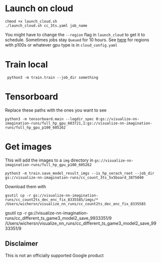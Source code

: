 # Launch on cloud
    chmod +x launch_cloud.sh
    ./launch_cloud.sh cc_3ts.yaml job_name
    
You might have to change the `--region` flag in `launch_cloud` to get it to schedule. Sometimes jobs stay `Queued` for 10 hours. See [here](https://cloud.google.com/compute/docs/gpus) for regions with p100s or whatever gpu type is in `cloud_config.yaml`
    
# Train local
     python3 -m train.train --job_dir something
     
# Tensorboard
Replace these paths with the ones you want to see

    python3 -m tensorboard.main --logdir_spec 0:gs://visualize-nn-imagination-runs/full_hp_gpu_603721,1:gs://visualize-nn-imagination-runs/full_hp_gpu_p100_605262
    
# Get images
This will add the images to a `img` directory in `gs://visualize-nn-imagination-runs/full_hp_gpu_p100_605262`
    
    python3 -m train.save_model_result_imgs --is_hp_serach_root --job_dir gs://visualize-nn-imagination-runs/cc_count_3ts_5x5board_3875040
        
Download them with 

    gsutil cp -r gs://visualize-nn-imagination-runs/cc_count2ts_dec_enc_fix_8335585/imgs/* /Users/wichersn/visualize_nn_runs/cc_count2ts_dec_enc_fix_8335585
    
gsutil cp -r gs://visualize-nn-imagination-runs/cc_different_ts_game3_model2_save_9933351/9 /Users/wichersn/visualize_nn_runs/cc_different_ts_game3_model2_save_9933351/9

## Disclaimer
This is not an officially supported Google product
